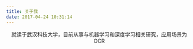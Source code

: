 ```yaml
---
title: 关于我
date: 2017-04-24 10:31:14
---
```


<center>就读于武汉科技大学，目前从事与机器学习和深度学习相关研究，应用场景为OCR</center>
